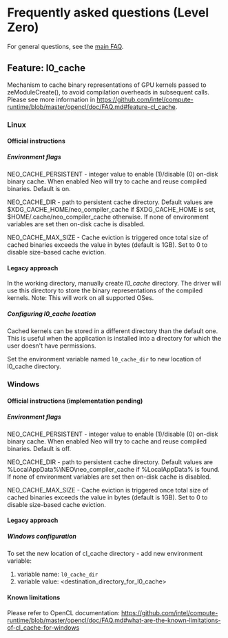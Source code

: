 <!---

Copyright (C) 2022 Intel Corporation

SPDX-License-Identifier: MIT

-->

# Frequently asked questions (Level Zero)

For general questions,
see the [main FAQ](https://github.com/intel/compute-runtime/blob/master/FAQ.md).

## Feature: l0_cache

Mechanism to cache binary representations of GPU kernels passed to zeModuleCreate(),
to avoid compilation overheads in subsequent calls. Please see more information in
https://github.com/intel/compute-runtime/blob/master/opencl/doc/FAQ.md#feature-cl_cache.

### Linux

#### Official instructions

##### Environment flags

NEO_CACHE_PERSISTENT - integer value to enable (1)/disable (0) on-disk binary cache. When enabled 
                       Neo will try to cache and reuse compiled binaries. Default is on.

NEO_CACHE_DIR        - path to persistent cache directory. Default values are $XDG_CACHE_HOME/neo_compiler_cache
                       if $XDG_CACHE_HOME is set, $HOME/.cache/neo_compiler_cache otherwise. If none of environment
                       variables are set then on-disk cache is disabled.

NEO_CACHE_MAX_SIZE   - Cache eviction is triggered once total size of cached binaries exceeds the value in
                       bytes (default is 1GB). Set to 0 to disable size-based cache eviction.

#### Legacy approach

In the working directory, manually create *l0_cache* directory.
The driver will use this directory to store the binary representations of the compiled kernels.
Note: This will work on all supported OSes.

##### Configuring l0_cache location

Cached kernels can be stored in a different directory than the default one.
This is useful when the application is installed into a directory
for which the user doesn't have permissions.

Set the environment variable named `l0_cache_dir` to new location of l0_cache directory.

### Windows

#### Official instructions (implementation pending)

##### Environment flags

NEO_CACHE_PERSISTENT - integer value to enable (1)/disable (0) on-disk binary cache. When enabled 
                       Neo will try to cache and reuse compiled binaries. Default is off.

NEO_CACHE_DIR        - path to persistent cache directory. Default values are %LocalAppData%\NEO\neo_compiler_cache
                       if %LocalAppData% is found. If none of environment
                       variables are set then on-disk cache is disabled.

NEO_CACHE_MAX_SIZE   - Cache eviction is triggered once total size of cached binaries exceeds the value in
                       bytes (default is 1GB). Set to 0 to disable size-based cache eviction.
#### Legacy approach

##### Windows configuration

To set the new location of cl_cache directory - add new environment variable:
1. variable name: `l0_cache_dir`
1. variable value: <destination_directory_for_l0_cache>

#### Known limitations

Please refer to OpenCL documentation: https://github.com/intel/compute-runtime/blob/master/opencl/doc/FAQ.md#what-are-the-known-limitations-of-cl_cache-for-windows